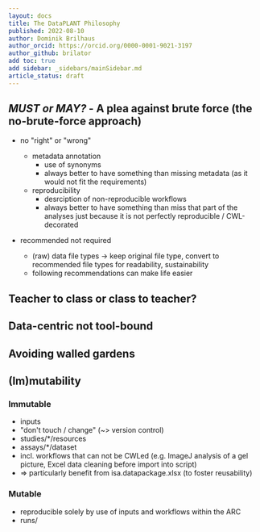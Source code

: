 ```yaml
---
layout: docs
title: The DataPLANT Philosophy
published: 2022-08-10
author: Dominik Brilhaus
author_orcid: https://orcid.org/0000-0001-9021-3197
author_github: brilator
add toc: true
add sidebar: _sidebars/mainSidebar.md
article_status: draft
---
```



## *MUST or MAY?* - A plea against brute force (the no-brute-force approach)

- no "right" or "wrong"
  - metadata annotation
    - use of synonyms
    - always better to have something than missing metadata (as it would not fit the requirements)
  - reproducibility
    - desrciption of non-reproducible workflows
    - always better to have something than miss that part of the analyses just because it is not perfectly reproducible / CWL-decorated

- recommended not required
  - (raw) data file types -> keep original file type, convert to recommended file types for readability, sustainability
  - following recommendations can make life easier


## Teacher to class or class to teacher?

## Data-centric not tool-bound

## Avoiding walled gardens

## (Im)mutability

### Immutable

- inputs
- "don't touch / change" (~> version control)
- studies/*/resources
- assays/*/dataset
- incl. workflows that can not be CWLed (e.g. ImageJ analysis of a gel picture, Excel data cleaning before import into script)
- => particularly benefit from isa.datapackage.xlsx (to foster reusability)

### Mutable

- reproducible solely by use of inputs and workflows within the ARC
- runs/

